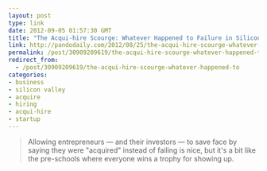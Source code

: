 ```yaml
---
layout: post
type: link
date: 2012-09-05 01:57:30 GMT
title: "The Acqui-hire Scourge: Whatever Happened to Failure in Silicon Valley?"
link: http://pandodaily.com/2012/08/25/the-acqui-hire-scourge-whatever-happened-to-failure-in-silicon-valley/
permalink: /post/30909209619/the-acqui-hire-scourge-whatever-happened-to
redirect_from: 
  - /post/30909209619/the-acqui-hire-scourge-whatever-happened-to
categories:
- business
- silicon valley
- acquire
- hiring
- acqui-hire
- startup
---
```

<blockquote>Allowing entrepreneurs — and their investors — to save face by saying they were "acquired" instead of failing is nice, but it's a bit like the pre-schools where everyone wins a trophy for showing up.</blockquote>